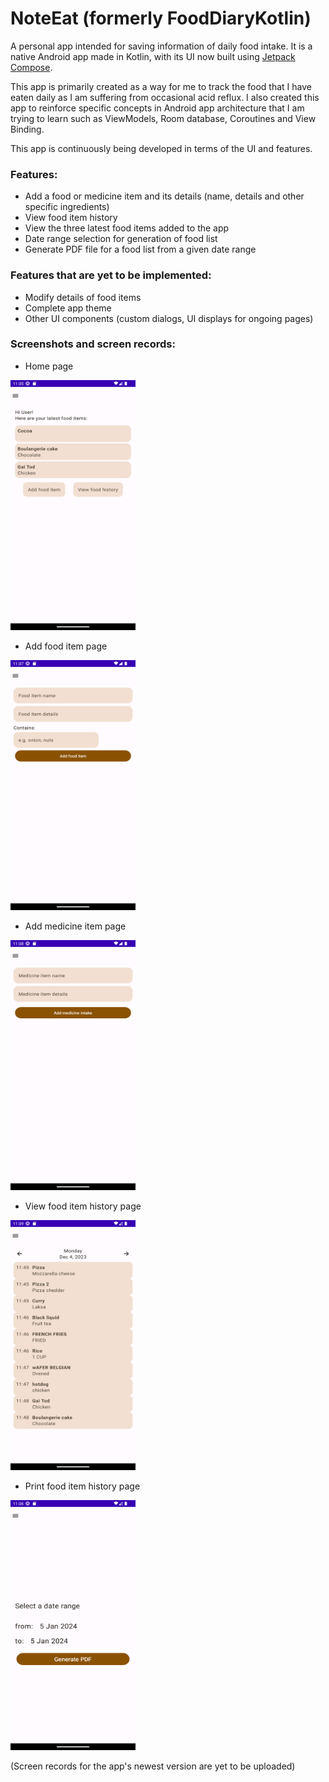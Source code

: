 # NoteEat (formerly FoodDiaryKotlin)
A personal app intended for saving information of daily food intake. It is a native Android app made in Kotlin, with its UI now built using [Jetpack Compose](https://developer.android.com/jetpack/compose).

This app is primarily created as a way for me to track the food that I have eaten daily as I am suffering from occasional acid reflux. I also created this app to reinforce specific concepts in Android app architecture that I am trying to learn such as ViewModels, Room database, Coroutines and View Binding. 

This app is continuously being developed in terms of the UI and features.

### Features:
- Add a food or medicine item and its details (name, details and other specific ingredients)
- View food item history 
- View the three latest food items added to the app
- Date range selection for generation of food list 
- Generate PDF file for a food list from a given date range

### Features that are yet to be implemented:
- Modify details of food items
- Complete app theme
- Other UI components (custom dialogs, UI displays for ongoing pages)

### Screenshots and screen records: 

- Home page
<img src="screenshots/Screenshot_20240105_190602.png" alt="Home page" width="200" height="400" />

- Add food item page
<img src="screenshots/Screenshot_20240105_190756.png" alt="Add food item page" width="200" height="400" />

- Add medicine item page
<img src="screenshots/Screenshot_20240105_190840.png" alt="Add medicine item page" width="200" height="400" />

- View food item history page
<img src="screenshots/Screenshot_20240105_190935.png" alt="Food item history page" data-canonical-src="https://gyazo.com/eb5c5741b6a9a16c692170a41a49c858.png" width="200" height="400" />

- Print food item history page
<img src="screenshots/Screenshot_20240105_190704.png" alt="Food item history page" data-canonical-src="https://gyazo.com/eb5c5741b6a9a16c692170a41a49c858.png" width="200" height="400" />

(Screen records for the app's newest version are yet to be uploaded)
